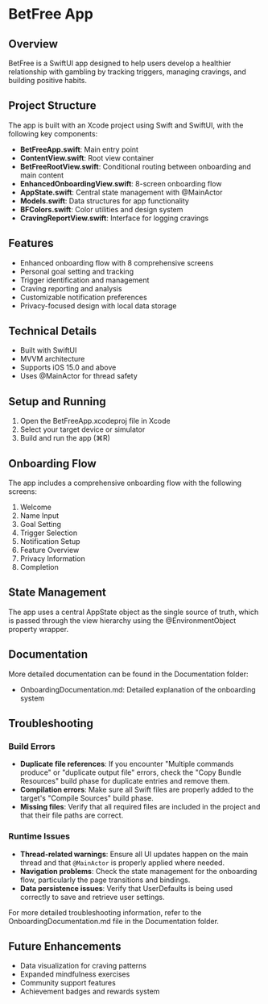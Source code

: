 # BetFree App

## Overview
BetFree is a SwiftUI app designed to help users develop a healthier relationship with gambling by tracking triggers, managing cravings, and building positive habits.

## Project Structure
The app is built with an Xcode project using Swift and SwiftUI, with the following key components:

- **BetFreeApp.swift**: Main entry point
- **ContentView.swift**: Root view container
- **BetFreeRootView.swift**: Conditional routing between onboarding and main content
- **EnhancedOnboardingView.swift**: 8-screen onboarding flow
- **AppState.swift**: Central state management with @MainActor
- **Models.swift**: Data structures for app functionality
- **BFColors.swift**: Color utilities and design system
- **CravingReportView.swift**: Interface for logging cravings

## Features
- Enhanced onboarding flow with 8 comprehensive screens
- Personal goal setting and tracking
- Trigger identification and management
- Craving reporting and analysis
- Customizable notification preferences
- Privacy-focused design with local data storage

## Technical Details
- Built with SwiftUI
- MVVM architecture
- Supports iOS 15.0 and above
- Uses @MainActor for thread safety

## Setup and Running
1. Open the BetFreeApp.xcodeproj file in Xcode
2. Select your target device or simulator
3. Build and run the app (⌘R)

## Onboarding Flow
The app includes a comprehensive onboarding flow with the following screens:
1. Welcome
2. Name Input
3. Goal Setting
4. Trigger Selection
5. Notification Setup
6. Feature Overview
7. Privacy Information
8. Completion

## State Management
The app uses a central AppState object as the single source of truth, which is passed through the view hierarchy using the @EnvironmentObject property wrapper.

## Documentation
More detailed documentation can be found in the Documentation folder:
- OnboardingDocumentation.md: Detailed explanation of the onboarding system

## Troubleshooting

### Build Errors
- **Duplicate file references**: If you encounter "Multiple commands produce" or "duplicate output file" errors, check the "Copy Bundle Resources" build phase for duplicate entries and remove them.
- **Compilation errors**: Make sure all Swift files are properly added to the target's "Compile Sources" build phase.
- **Missing files**: Verify that all required files are included in the project and that their file paths are correct.

### Runtime Issues
- **Thread-related warnings**: Ensure all UI updates happen on the main thread and that `@MainActor` is properly applied where needed.
- **Navigation problems**: Check the state management for the onboarding flow, particularly the page transitions and bindings.
- **Data persistence issues**: Verify that UserDefaults is being used correctly to save and retrieve user settings.

For more detailed troubleshooting information, refer to the OnboardingDocumentation.md file in the Documentation folder.

## Future Enhancements
- Data visualization for craving patterns
- Expanded mindfulness exercises
- Community support features
- Achievement badges and rewards system 